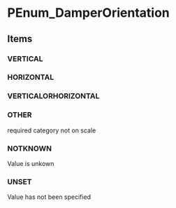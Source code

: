 # PEnum_DamperOrientation

## Items

### VERTICAL


### HORIZONTAL


### VERTICALORHORIZONTAL


### OTHER
required category not on scale

### NOTKNOWN
Value is unkown

### UNSET
Value has not been specified
